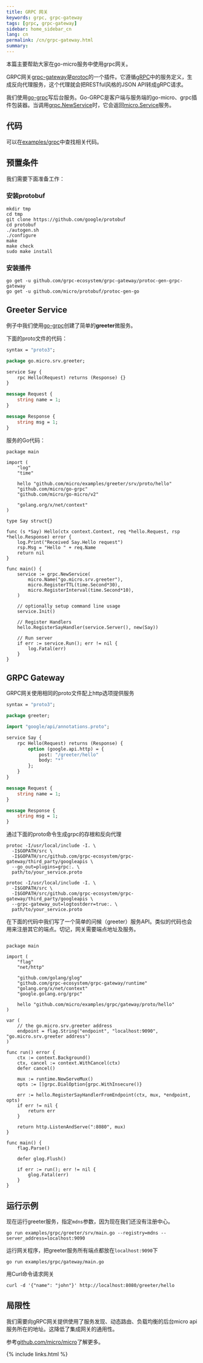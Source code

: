 ```yaml
---
title: GRPC 网关
keywords: grpc, grpc-gateway
tags: [grpc, grpc-gateway]
sidebar: home_sidebar_cn
lang: cn
permalink: /cn/grpc-gateway.html
summary: 
---
```


本篇主要帮助大家在go-micro服务中使用grpc网关。

GRPC网关[grpc-gateway](https://github.com/grpc-ecosystem/grpc-gateway)是[protoc](http://github.com/google/protobuf)的一个插件。它遵循[gRPC](http://github.com/grpc/grpc-common)中的服务定义，生成反向代理服务，这个代理就会把RESTful风格的JSON API转成gRPC请求。

我们使用[go-grpc](https://github.com/micro/go-grpc)写后台服务。Go-GRPC是客户端与服务端的go-micro、grpc插件包装器。当调用[grpc.NewService](https://godoc.org/github.com/micro/go-grpc#NewService)时，它会返回[micro.Service](https://pkg.go.dev/github.com/micro/go-micro/v2#Service)服务。

## 代码

可以在[examples/grpc](https://github.com/micro/examples/tree/master/grpc)中查找相关代码。

## 预置条件

我们需要下面准备工作：

### 安装protobuf

```
mkdir tmp
cd tmp
git clone https://github.com/google/protobuf
cd protobuf
./autogen.sh
./configure
make
make check
sudo make install
```

### 安装插件

```
go get -u github.com/grpc-ecosystem/grpc-gateway/protoc-gen-grpc-gateway
go get -u github.com/micro/protobuf/protoc-gen-go
```

## Greeter Service

例子中我们使用[go-grpc](https://github.com/micro/go-grpc)创建了简单的**greeter**微服务。

下面的proto文件的代码：

```proto
syntax = "proto3";

package go.micro.srv.greeter;

service Say {
	rpc Hello(Request) returns (Response) {}
}

message Request {
	string name = 1;
}

message Response {
	string msg = 1;
}
```

服务的Go代码：

```
package main

import (
	"log"
	"time"

	hello "github.com/micro/examples/greeter/srv/proto/hello"
	"github.com/micro/go-grpc"
	"github.com/micro/go-micro/v2"

	"golang.org/x/net/context"
)

type Say struct{}

func (s *Say) Hello(ctx context.Context, req *hello.Request, rsp *hello.Response) error {
	log.Print("Received Say.Hello request")
	rsp.Msg = "Hello " + req.Name
	return nil
}

func main() {
	service := grpc.NewService(
		micro.Name("go.micro.srv.greeter"),
		micro.RegisterTTL(time.Second*30),
		micro.RegisterInterval(time.Second*10),
	)

	// optionally setup command line usage
	service.Init()

	// Register Handlers
	hello.RegisterSayHandler(service.Server(), new(Say))

	// Run server
	if err := service.Run(); err != nil {
		log.Fatal(err)
	}
}
```

## GRPC Gateway

GRPC网关使用相同的proto文件配上http选项提供服务

```proto
syntax = "proto3";

package greeter;

import "google/api/annotations.proto";

service Say {
	rpc Hello(Request) returns (Response) {
		option (google.api.http) = {
			post: "/greeter/hello"
			body: "*"
		};
	}
}

message Request {
	string name = 1;
}

message Response {
	string msg = 1;
}
```

通过下面的proto命令生成grpc的存根和反向代理

```
protoc -I/usr/local/include -I. \
  -I$GOPATH/src \
  -I$GOPATH/src/github.com/grpc-ecosystem/grpc-gateway/third_party/googleapis \
  --go_out=plugins=grpc:. \
  path/to/your_service.proto
```

```
protoc -I/usr/local/include -I. \
  -I$GOPATH/src \
  -I$GOPATH/src/github.com/grpc-ecosystem/grpc-gateway/third_party/googleapis \
  --grpc-gateway_out=logtostderr=true:. \
  path/to/your_service.proto
```

在下面的代码中我们写了一个简单的问候（greeter）服务API。类似的代码也会用来注册其它的端点。切记，网关需要端点地址及服务。

```

package main

import (
	"flag"
	"net/http"

	"github.com/golang/glog"
	"github.com/grpc-ecosystem/grpc-gateway/runtime"
	"golang.org/x/net/context"
	"google.golang.org/grpc"

	hello "github.com/micro/examples/grpc/gateway/proto/hello"
)

var (
	// the go.micro.srv.greeter address
	endpoint = flag.String("endpoint", "localhost:9090", "go.micro.srv.greeter address")
)

func run() error {
	ctx := context.Background()
	ctx, cancel := context.WithCancel(ctx)
	defer cancel()

	mux := runtime.NewServeMux()
	opts := []grpc.DialOption{grpc.WithInsecure()}

	err := hello.RegisterSayHandlerFromEndpoint(ctx, mux, *endpoint, opts)
	if err != nil {
		return err
	}

	return http.ListenAndServe(":8080", mux)
}

func main() {
	flag.Parse()

	defer glog.Flush()

	if err := run(); err != nil {
		glog.Fatal(err)
	}
}
```

## 运行示例

现在运行greeter服务，指定`mdns`参数，因为现在我们还没有注册中心。

```
go run examples/grpc/greeter/srv/main.go --registry=mdns --server_address=localhost:9090
```

运行网关程序，把greeter服务所有端点都放在`localhost:9090`下

```
go run examples/grpc/gateway/main.go
```

用Curl命令请求网关

```
curl -d '{"name": "john"}' http://localhost:8080/greeter/hello
```

## 局限性

我们需要向gRPC网关提供使用了服务发现、动态路由、负载均衡的后台micro api服务所在的地址。这降低了集成网关的通用性。 

参考[github.com/micro/micro](https://github.com/micro/micro)了解更多。

{% include links.html %}
